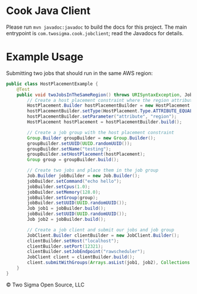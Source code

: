 # Cook Java Client

Please run `mvn javadoc:javadoc` to build the docs for this project.
The main entrypoint is `com.twosigma.cook.jobclient`; read the Javadocs for details.

# Example Usage

Submitting two jobs that should run in the same AWS region:

```java
public class HostPlacementExample {
    @Test
    public void twoJobsInTheSameRegion() throws URISyntaxException, JobClientException {
        // Create a host placement constraint where the region attribute must equal across hosts
        HostPlacement.Builder hostPlacementBuilder = new HostPlacement.Builder();
        hostPlacementBuilder.setType(HostPlacement.Type.ATTRIBUTE_EQUALS);
        hostPlacementBuilder.setParameter("attribute", "region");
        HostPlacement hostPlacement = hostPlacementBuilder.build();

        // Create a job group with the host placement constraint
        Group.Builder groupBuilder = new Group.Builder();
        groupBuilder.setUUID(UUID.randomUUID());
        groupBuilder.setName("testing");
        groupBuilder.setHostPlacement(hostPlacement);
        Group group = groupBuilder.build();

        // Create two jobs and place them in the job group
        Job.Builder jobBuilder = new Job.Builder();
        jobBuilder.setCommand("echo hello");
        jobBuilder.setCpus(1.0);
        jobBuilder.setMemory(128.0);
        jobBuilder.setGroup(group);
        jobBuilder.setUUID(UUID.randomUUID());
        Job job1 = jobBuilder.build();
        jobBuilder.setUUID(UUID.randomUUID());
        Job job2 = jobBuilder.build();

        // Create a job client and submit our jobs and job group
        JobClient.Builder clientBuilder = new JobClient.Builder();
        clientBuilder.setHost("localhost");
        clientBuilder.setPort(12321);
        clientBuilder.setJobEndpoint("rawscheduler");
        JobClient client = clientBuilder.build();
        client.submitWithGroups(Arrays.asList(job1, job2), Collections.singletonList(group));
    }
}
``` 

&copy; Two Sigma Open Source, LLC
